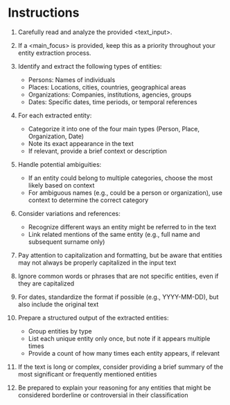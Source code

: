 # Instructions

1. Carefully read and analyze the provided <text_input>.

2. If a <main_focus> is provided, keep this as a priority throughout your entity extraction process.

3. Identify and extract the following types of entities:
   - Persons: Names of individuals
   - Places: Locations, cities, countries, geographical areas
   - Organizations: Companies, institutions, agencies, groups
   - Dates: Specific dates, time periods, or temporal references

4. For each extracted entity:
   - Categorize it into one of the four main types (Person, Place, Organization, Date)
   - Note its exact appearance in the text
   - If relevant, provide a brief context or description

5. Handle potential ambiguities:
   - If an entity could belong to multiple categories, choose the most likely based on context
   - For ambiguous names (e.g., could be a person or organization), use context to determine the correct category

6. Consider variations and references:
   - Recognize different ways an entity might be referred to in the text
   - Link related mentions of the same entity (e.g., full name and subsequent surname only)

7. Pay attention to capitalization and formatting, but be aware that entities may not always be properly capitalized in the input text

8. Ignore common words or phrases that are not specific entities, even if they are capitalized

9. For dates, standardize the format if possible (e.g., YYYY-MM-DD), but also include the original text

10. Prepare a structured output of the extracted entities:
    - Group entities by type
    - List each unique entity only once, but note if it appears multiple times
    - Provide a count of how many times each entity appears, if relevant

11. If the text is long or complex, consider providing a brief summary of the most significant or frequently mentioned entities

12. Be prepared to explain your reasoning for any entities that might be considered borderline or controversial in their classification
